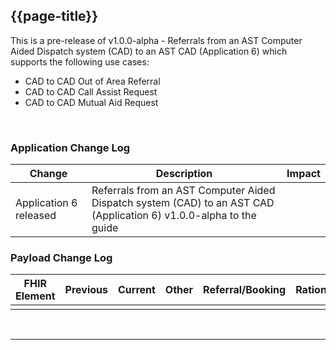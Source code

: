 ## {{page-title}}

<div class="bars-blg-expander">
<div class="bars-blg-expander-entry" id="v1.0.0-alpha">

This is a pre-release of v1.0.0-alpha - Referrals from an AST Computer Aided Dispatch system (CAD) to an AST CAD (Application 6) which supports the following use cases:
- CAD to CAD Out of Area Referral
- CAD to CAD Call Assist Request
- CAD to CAD Mutual Aid Request

<br>


### Application Change Log


| Change                                    | Description                                     | Impact                                                                  | 
|-------------------------------------------|-------------------------------------------------|-------------------------------------------------------------------------|
| Application 6 released                    | Referrals from an AST Computer Aided Dispatch system (CAD) to an AST CAD (Application 6) v1.0.0-alpha to the guide|                                                                         |

### Payload Change Log


| FHIR Element                                         | Previous | Current    | Other   | Referral/Booking | Rationale                                                                                       |  Impact  |
|------------------------------------------------------|----------|------------|---------|------------------|-------------------------------------------------------------------------------------------------|----------|
|                                                      |          |            |         |                  |                                                                                                 |          |

</div>
</div>
<br>
<hr>